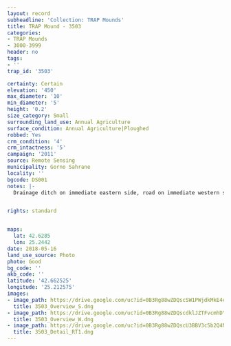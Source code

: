```yaml
---
layout: record
subheadline: 'Collection: TRAP Mounds'
title: TRAP Mound - 3503
categories:
- TRAP Mounds
- 3000-3999
header: no
tags:
- ''
trap_id: '3503'

certainty: Certain
elevation: '450'
max_diameter: '10'
min_diameter: '5'
height: '0.2'
size_category: Small
surrounding_land_use: Annual Agriculture
surface_condition: Annual Agriculture|Ploughed
robbed: Yes
crm_condition: '4'
crm_intactness: '5'
campaign: '2011'
source: Remote Sensing
municipality: Gorno Sahrane
locality: ''
bgcode: DS001
notes: |-
  Drainage ditch on immediate eastern side, road on immediate western side and old robbers' trench on south side of mound.


rights: standard


maps:
  lat: 42.6285
  lon: 25.2442
date: 2018-05-16
land_use_source: Photo
photo: Good
bg_code: ''
akb_code: ''
latitude: '42.662525'
longitude: '25.212575'
images:
- image_path: https://drive.google.com/uc?id=0B3Rg88wZDQscSW1PWjdkMkE4eDA
  title: 3503_Overview_S.dng
- image_path: https://drive.google.com/uc?id=0B3Rg88wZDQscdklJZTFvcmhDY2M
  title: 3503_Overview_W.dng
- image_path: https://drive.google.com/uc?id=0B3Rg88wZDQscU3BBV3c5b2Q4Njg
  title: 3503_Detail_RT1.dng
---
```


